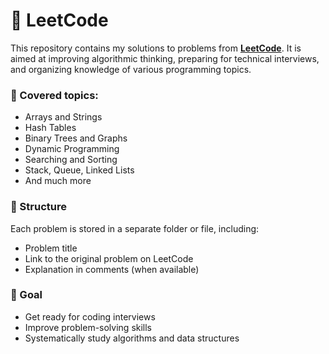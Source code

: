 # 📘 LeetCode

This repository contains my solutions to problems from **[LeetCode](https://leetcode.com/)**. It is aimed at improving algorithmic thinking, preparing for technical interviews, and organizing knowledge of various programming topics.

### 🧠 Covered topics:
- Arrays and Strings  
- Hash Tables  
- Binary Trees and Graphs  
- Dynamic Programming  
- Searching and Sorting  
- Stack, Queue, Linked Lists  
- And much more

### 📁 Structure
Each problem is stored in a separate folder or file, including:
- Problem title
- Link to the original problem on LeetCode
- Explanation in comments (when available)

### 🎯 Goal

- Get ready for coding interviews  
- Improve problem-solving skills  
- Systematically study algorithms and data structures  
